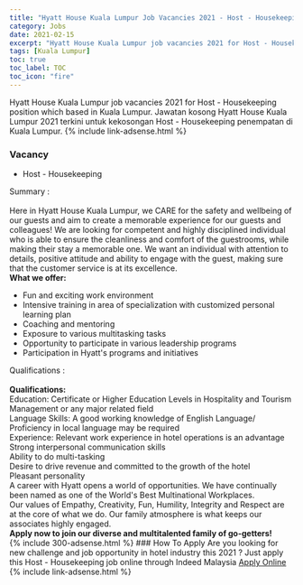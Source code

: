 ```yaml
---
title: "Hyatt House Kuala Lumpur Job Vacancies 2021 - Host - Housekeeping" 
category: Jobs 
date: 2021-02-15 
excerpt: "Hyatt House Kuala Lumpur job vacancies 2021 for Host - Housekeeping position which based in Kuala Lumpur. Jawatan kosong Hyatt 2021 terkini untuk kekosongan Host - Housekeeping penempatan di Kuala Lumpur" 
tags: [Kuala Lumpur] 
toc: true 
toc_label: TOC 
toc_icon: "fire" 
--- 
```


Hyatt House Kuala Lumpur job vacancies 2021 for Host - Housekeeping position which based in Kuala Lumpur. Jawatan kosong Hyatt House Kuala Lumpur 2021 terkini untuk kekosongan Host - Housekeeping penempatan di Kuala Lumpur. 
{% include link-adsense.html %} 
### Vacancy 
- Host - Housekeeping 
<div><div>Summary :<br>
<br>
Here in Hyatt House Kuala Lumpur, we CARE for the safety and wellbeing of our guests and aim to create a memorable experience for our guests and colleagues! We are looking for competent and highly disciplined individual who is able to ensure the cleanliness and comfort of the guestrooms, while making their stay a memorable one. We want an individual with attention to details, positive attitude and ability to engage with the guest, making sure that the customer service is at its excellence.
<br>
<b>What we offer:</b>
<br>
<ul><li>Fun and exciting work environment
</li><li>Intensive training in area of specialization with customized personal learning plan
</li><li>Coaching and mentoring
</li><li>Exposure to various multitasking tasks
</li><li>Opportunity to participate in various leadership programs
</li><li>Participation in Hyatt's programs and initiatives</li></ul>
Qualifications :<br>
<br>
<b>Qualifications:</b>
<br>
Education: Certificate or Higher Education Levels in Hospitality and Tourism Management or any major related field
<br>
Language Skills: A good working knowledge of English Language/ Proficiency in local language may be required
<br>
Experience: Relevant work experience in hotel operations is an advantage
<br>
Strong interpersonal communication skills
<br>
Ability to do multi-tasking
<br>
Desire to drive revenue and committed to the growth of the hotel
<br>
Pleasant personality
<br>
A career with Hyatt opens a world of opportunities. We have continually been named as one of the World's Best Multinational Workplaces.
<br>
Our values of Empathy, Creativity, Fun, Humility, Integrity and Respect are at the core of what we do. Our family atmosphere is what keeps our associates highly engaged.
<br>
<b>Apply now to join our diverse and multitalented family of go-getters!</b></div></div> 
{% include 300-adsense.html %} 
### How To Apply 
Are you looking for new challenge and job opportunity in hotel industry this 2021 ?
Just apply this Host - Housekeeping job online through Indeed Malaysia 
<a href="https://malaysia.indeed.com/viewjob?jk=9121dc5b56a5761e" class="btn btn--info" target="_blank" rel="nofollow noopenner">Apply Online</a> 
{% include link-adsense.html %} 